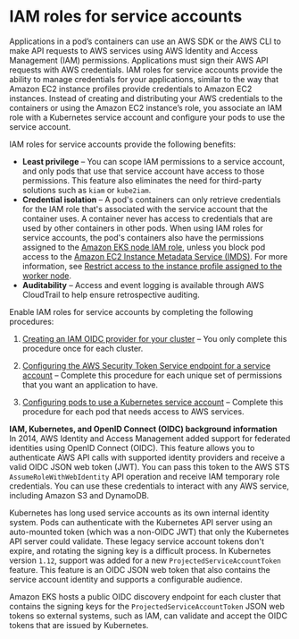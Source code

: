# IAM roles for service accounts<a name="iam-roles-for-service-accounts"></a>

Applications in a pod’s containers can use an AWS SDK or the AWS CLI to make API requests to AWS services using AWS Identity and Access Management \(IAM\) permissions\. Applications must sign their AWS API requests with AWS credentials\. IAM roles for service accounts provide the ability to manage credentials for your applications, similar to the way that Amazon EC2 instance profiles provide credentials to Amazon EC2 instances\. Instead of creating and distributing your AWS credentials to the containers or using the Amazon EC2 instance’s role, you associate an IAM role with a Kubernetes service account and configure your pods to use the service account\.

IAM roles for service accounts provide the following benefits:
+ **Least privilege** – You can scope IAM permissions to a service account, and only pods that use that service account have access to those permissions\. This feature also eliminates the need for third\-party solutions such as `kiam` or `kube2iam`\.
+ **Credential isolation** – A pod's containers can only retrieve credentials for the IAM role that's associated with the service account that the container uses\. A container never has access to credentials that are used by other containers in other pods\. When using IAM roles for service accounts, the pod's containers also have the permissions assigned to the [Amazon EKS node IAM role](create-node-role.md), unless you block pod access to the [Amazon EC2 Instance Metadata Service \(IMDS\)](AWSEC2/latest/UserGuide/configuring-instance-metadata-service.html)\. For more information, see [Restrict access to the instance profile assigned to the worker node](https://aws.github.io/aws-eks-best-practices/security/docs/iam/#restrict-access-to-the-instance-profile-assigned-to-the-worker-node)\.
+ **Auditability** – Access and event logging is available through AWS CloudTrail to help ensure retrospective auditing\.

Enable IAM roles for service accounts by completing the following procedures:

1. [Creating an IAM OIDC provider for your cluster](enable-iam-roles-for-service-accounts.md) – You only complete this procedure once for each cluster\.

1. [Configuring the AWS Security Token Service endpoint for a service account](configure-sts-endpoint.md) – Complete this procedure for each unique set of permissions that you want an application to have\.

1. [Configuring pods to use a Kubernetes service account](pod-configuration.md) – Complete this procedure for each pod that needs access to AWS services\.

**IAM, Kubernetes, and OpenID Connect \(OIDC\) background information**  
In 2014, AWS Identity and Access Management added support for federated identities using OpenID Connect \(OIDC\)\. This feature allows you to authenticate AWS API calls with supported identity providers and receive a valid OIDC JSON web token \(JWT\)\. You can pass this token to the AWS STS `AssumeRoleWithWebIdentity` API operation and receive IAM temporary role credentials\. You can use these credentials to interact with any AWS service, including Amazon S3 and DynamoDB\. 

Kubernetes has long used service accounts as its own internal identity system\. Pods can authenticate with the Kubernetes API server using an auto\-mounted token \(which was a non\-OIDC JWT\) that only the Kubernetes API server could validate\. These legacy service account tokens don't expire, and rotating the signing key is a difficult process\. In Kubernetes version `1.12`, support was added for a new `ProjectedServiceAccountToken` feature\. This feature is an OIDC JSON web token that also contains the service account identity and supports a configurable audience\.

Amazon EKS hosts a public OIDC discovery endpoint for each cluster that contains the signing keys for the `ProjectedServiceAccountToken` JSON web tokens so external systems, such as IAM, can validate and accept the OIDC tokens that are issued by Kubernetes\.